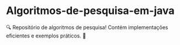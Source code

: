 # Algoritmos-de-pesquisa-em-java
🔍 Repositório de algoritmos de pesquisa! Contém implementações eficientes e exemplos práticos. 🚀
